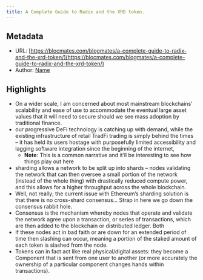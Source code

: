 ```yaml
---
title: A Complete Guide to Radix and the XRD token.
---
```

## Metadata
* URL: [https://blocmates.com/blogmates/a-complete-guide-to-radix-and-the-xrd-token/](https://blocmates.com/blogmates/a-complete-guide-to-radix-and-the-xrd-token/)
* Author: [Name](None)

## Highlights
* On a wider scale, I am concerned about most mainstream blockchains’ scalability and ease of use to accommodate the eventual large asset values that it will need to secure should we see mass adoption by traditional finance.
* our progressive DeFi technology is catching up with demand, while the existing infrastructure of retail TradFi trading is simply behind the times – it has held its users hostage with purposefully limited accessibility and lagging software integration since the beginning of the internet,
  * **Note**: This is a common narrative and it’ll be interesting to see how things play out here
* sharding allows a network to be split up into shards – nodes validating the network that can then oversee a small portion of the network (instead of the whole thing) with drastically reduced compute power, and this allows for a higher throughput across the whole blockchain.
* Well, not really; the current issue with Ethereum’s sharding solution is that there is no cross-shard consensus… Strap in here we go down the consensus rabbit hole.
* Consensus is the mechanism whereby nodes that operate and validate the network agree upon a transaction, or series of transactions, which are then added to the blockchain or distributed ledger. Both
* If these nodes act in bad faith or are down for an extended period of time then slashing can occur, meaning a portion of the staked amount of each token is slashed from the node.
* Tokens can in fact act like real physical/digital assets: they become a Component that is sent from one user to another (or more accurately the ownership of a particular component changes hands within transactions).